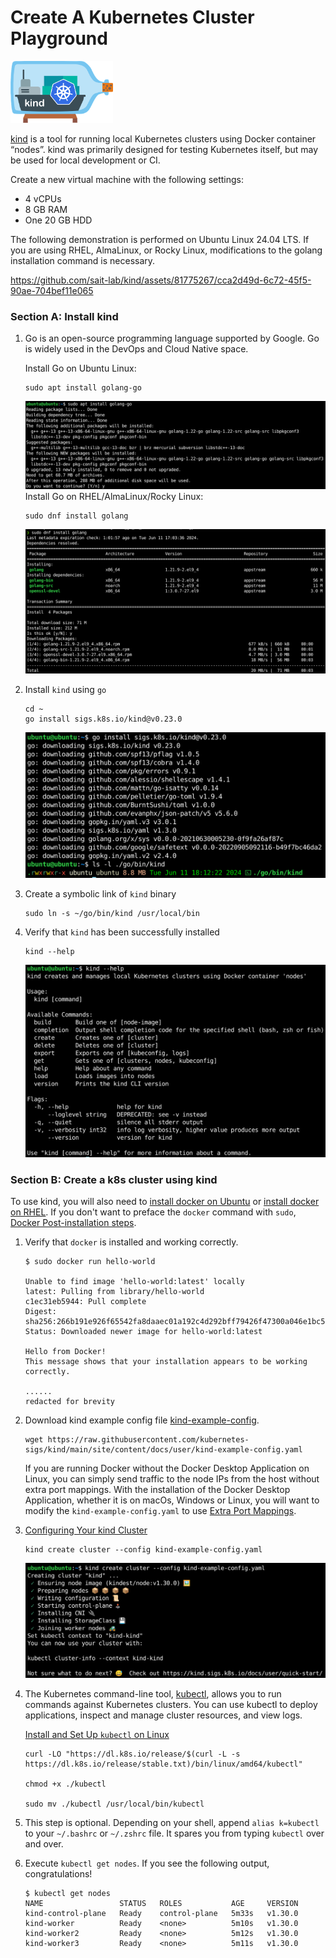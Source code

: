 # Create A Kubernetes Cluster Playground

<img src="./README.assets/kind-logo.png" alt="kind-logo" style="zoom: 33%;" />

[kind](https://sigs.k8s.io/kind) is a tool for running local Kubernetes clusters using Docker container “nodes”.
kind was primarily designed for testing Kubernetes itself, but may be used for local development or CI.

Create a new virtual machine with the following settings:

- 4 vCPUs
- 8 GB RAM
- One 20 GB HDD

The following demonstration is performed on Ubuntu Linux 24.04 LTS. If you are using RHEL, AlmaLinux, or Rocky Linux, modifications to the golang installation command is necessary.

https://github.com/sait-lab/kind/assets/81775267/cca2d49d-6c72-45f5-90ae-704bef11e065

### Section A: Install kind

1. Go is an open-source programming language supported by Google. Go is widely used in the DevOps and Cloud Native space.

   Install Go on Ubuntu Linux:

   ```
   sudo apt install golang-go
   ```

   ![ubuntu-install-go](./README.assets/ubuntu-install-go.png)   Install Go on RHEL/AlmaLinux/Rocky Linux:

   ```
   sudo dnf install golang
   ```

   ![rhel-install-go](./README.assets/rhel-install-go.png) 

2. Install `kind` using `go`
   ```
   cd ~
   go install sigs.k8s.io/kind@v0.23.0
   ```

   <img src="./README.assets/install-kind.png" alt="install-kind" style="zoom:50%;" /> 

3. Create a symbolic link of `kind` binary
   ```
   sudo ln -s ~/go/bin/kind /usr/local/bin
   ```

4. Verify that `kind` has been successfully installed
   ```
   kind --help
   ```

   <img src="./README.assets/verify-kind.png" alt="verify-kind" style="zoom:50%;" /> 



### Section B: Create a k8s cluster using kind

To use kind, you will also need to [install docker on Ubuntu](https://docs.docker.com/engine/install/ubuntu/) or [install docker on RHEL](https://docs.docker.com/engine/install/rhel/). If you don't want to preface the `docker` command with `sudo`, [Docker Post-installation steps](https://docs.docker.com/engine/install/linux-postinstall/).

1. Verify that `docker` is installed and working correctly.
   ```
   $ sudo docker run hello-world
   
   Unable to find image 'hello-world:latest' locally
   latest: Pulling from library/hello-world
   c1ec31eb5944: Pull complete
   Digest: sha256:266b191e926f65542fa8daaec01a192c4d292bff79426f47300a046e1bc576fd
   Status: Downloaded newer image for hello-world:latest
   
   Hello from Docker!
   This message shows that your installation appears to be working correctly.
   
   ......
   redacted for brevity
   ```

2. Download kind example config file [kind-example-config](https://raw.githubusercontent.com/kubernetes-sigs/kind/main/site/content/docs/user/kind-example-config.yaml).
   ```
   wget https://raw.githubusercontent.com/kubernetes-sigs/kind/main/site/content/docs/user/kind-example-config.yaml
   ```

   If you are running Docker without the Docker Desktop Application on Linux, you can simply send traffic to the node IPs from the host without extra port mappings. With the installation of the Docker Desktop Application, whether it is on macOs, Windows or Linux, you will want to modify the `kind-example-config.yaml` to use [Extra Port Mappings](https://kind.sigs.k8s.io/docs/user/configuration/#extra-port-mappings).

3. [Configuring Your kind Cluster](https://kind.sigs.k8s.io/docs/user/quick-start/#configuring-your-kind-cluster)

   ```
   kind create cluster --config kind-example-config.yaml
   ```

   ![kind-create-cluster](./README.assets/kind-create-cluster.png) 

4. The Kubernetes command-line tool, [kubectl](https://kubernetes.io/docs/reference/kubectl/kubectl/), allows you to run commands against Kubernetes clusters. You can use kubectl to deploy applications, inspect and manage cluster resources, and view logs.

   [Install and Set Up `kubectl` on Linux](https://kubernetes.io/docs/tasks/tools/install-kubectl-linux/)

   ```
   curl -LO "https://dl.k8s.io/release/$(curl -L -s https://dl.k8s.io/release/stable.txt)/bin/linux/amd64/kubectl"
   
   chmod +x ./kubectl
   
   sudo mv ./kubectl /usr/local/bin/kubectl
   ```

5. This step is optional. Depending on your shell, append `alias k=kubectl` to your `~/.bashrc` or `~/.zshrc` file. It spares you from typing `kubectl` over and over.

6. Execute `kubectl get nodes`. If you see the following output, congratulations!
   ```
   $ kubectl get nodes
   NAME                 STATUS   ROLES           AGE     VERSION
   kind-control-plane   Ready    control-plane   5m33s   v1.30.0
   kind-worker          Ready    <none>          5m10s   v1.30.0
   kind-worker2         Ready    <none>          5m12s   v1.30.0
   kind-worker3         Ready    <none>          5m11s   v1.30.0
   ```

